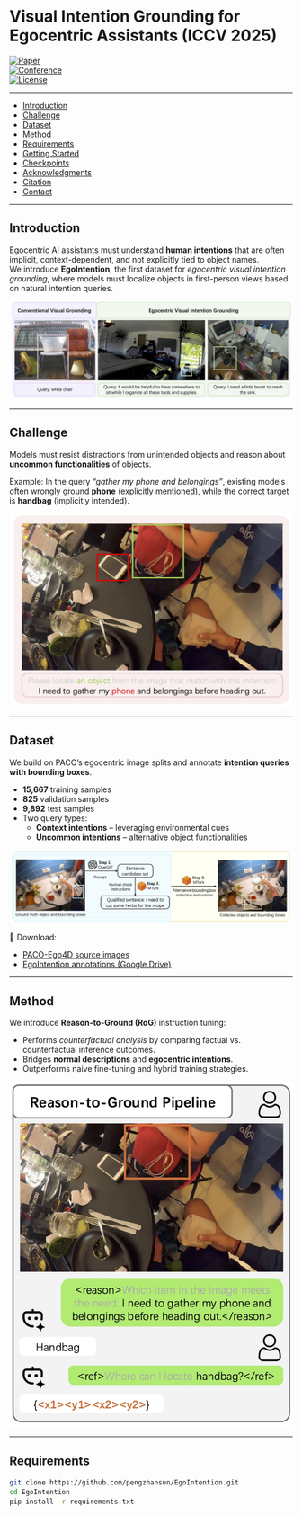 # Visual Intention Grounding for Egocentric Assistants (ICCV 2025)

[![Paper](https://img.shields.io/badge/Paper-arXiv:2504.13621-B31B1B)](https://arxiv.org/abs/2504.13621)  
[![Conference](https://img.shields.io/badge/ICCV-2025-blue)](https://iccv2025.thecvf.com/)  
[![License](https://img.shields.io/badge/License-MIT-green.svg)](LICENSE)

---

- [Introduction](#introduction)
- [Challenge](#challenge)
- [Dataset](#dataset)
- [Method](#method)
- [Requirements](#requirements)
- [Getting Started](#getting-started)
- [Checkpoints](#checkpoints)
- [Acknowledgments](#acknowledgments)
- [Citation](#citation)
- [Contact](#contact)

---

## Introduction

Egocentric AI assistants must understand **human intentions** that are often implicit, context-dependent, and not explicitly tied to object names.  
We introduce **EgoIntention**, the first dataset for *egocentric visual intention grounding*, where models must localize objects in first-person views based on natural intention queries.

<div align="center">
  <img width="500" src="https://github.com/pengzhansun/EgoIntention/blob/main/Figures/cr_teaser.jpg"/>
</div>


---

## Challenge

Models must resist distractions from unintended objects and reason about **uncommon functionalities** of objects.  

Example: In the query *“gather my phone and belongings”*, existing models often wrongly ground **phone** (explicitly mentioned), while the correct target is **handbag** (implicitly intended).

<div align="center">
  <img width="500" src="https://github.com/pengzhansun/EgoIntention/blob/main/Figures/cr_challenge.jpg"/>
</div>

---

## Dataset

We build on PACO’s egocentric image splits and annotate **intention queries with bounding boxes**.

- **15,667** training samples  
- **825** validation samples  
- **9,892** test samples  
- Two query types:  
  - **Context intentions** – leveraging environmental cues  
  - **Uncommon intentions** – alternative object functionalities  

<div align="center">
  <img width="500" src="https://github.com/pengzhansun/EgoIntention/blob/main/Figures/cr_collection.jpg"/>
</div>

🔗 Download:  
- [PACO-Ego4D source images](https://ego4d-data.org/)  
- [EgoIntention annotations (Google Drive)](https://drive.google.com/drive/folders/1pLuM1oZK8ULUPZenPShrEpHaggKXVj5H?usp=sharing)  

---

## Method

We introduce **Reason-to-Ground (RoG)** instruction tuning:  
- Performs *counterfactual analysis* by comparing factual vs. counterfactual inference outcomes.  
- Bridges **normal descriptions** and **egocentric intentions**.  
- Outperforms naive fine-tuning and hybrid training strategies.

<div align="center">
  <img width="650" src="https://github.com/pengzhansun/EgoIntention/blob/main/Figures/cr_method.jpg"/>
</div>

---

## Requirements

```bash
git clone https://github.com/pengzhansun/EgoIntention.git
cd EgoIntention
pip install -r requirements.txt
